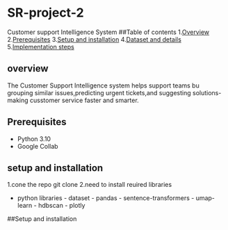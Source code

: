 # SR-project-2
Customer support Intelligence System
##Table of contents
1.[Overview](#overview)
2.[Prerequisites](#prerequisites)
3.[Setup and installation](#setup_and_installation)
4.[Dataset and details](#dataset_and_details)
5.[Implementation steps](#implementation_steps)



## overview
The Customer Support Intelligence system helps support teams bu grouping similar issues,predicting urgent tickets,and suggesting solutions-making cusstomer service faster and smarter.

## Prerequisites

- Python 3.10
- Google Collab

## setup and installation
1.cone the repo git clone
2.need to install reuired libraries
- python libraries
          - dataset
          - pandas
          - sentence-transformers
          - umap-learn
          - hdbscan
          - plotly


##Setup and installation

